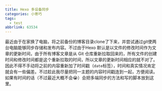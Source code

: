 ```yaml
---
title: Hexo 多设备同步
categories: 小寄巧
tags:
  - test
abbrlink: 63534
---
```

最近由于在家换了电脑，将之前备份的博客目录clone了下来，并尝试通过git使两台电脑能够同步存储和发布内容。不过由于Hexo 默认是以文件的修改时间作为文章的更新时间，由于所有博客文章是从 Git 仓库重新拉取回来的，所有文件的创建时间和修改时间都是这个重新拉取的时间，所以文章的更新时间相应的就不对了。因此不得不手动将之前的内容重新加了时间戳（`date`标签），时间和真实情况肯定就会有一些偏差。不过趁此我尽量把同一主题的内容时间戳连到一起，方便阅读。如果有时间的话（不过最近大概不会:sob:）会把多端同步的方法和写的脚本放到这里。


